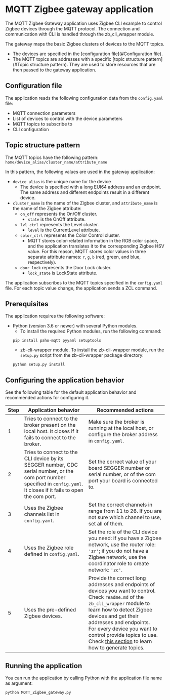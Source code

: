 
# MQTT Zigbee gateway application

The MQTT Zigbee Gateway application uses Zigbee CLI example to control Zigbee devices through the MQTT protocol.
The connection and communication with CLI is handled through the zb_cli_wrapper module.

The gateway maps the basic Zigbee clusters of devices to the MQTT topics.
- The devices are specified in the [configuration file](#Configuration file).
- The MQTT topics are addresses with a specific [topic structure pattern](#Topic structure pattern).
They are used to store resources that are then passed to the gateway application.


## Configuration file
The application reads the following configuration data from the `config.yaml` file:
- MQTT connection parameters
- List of devices to control with the device parameters
- MQTT topics to subscribe to
- CLI configuration

## Topic structure pattern

The MQTT topics have the following pattern:
``
home/device_alias/cluster_name/attribute_name
``

In this pattern, the following values are used in the gateway application:
- `device_alias` is the unique name for the device
  - The device is specified with a long EUI64 address and an endpoint. The same address and different endpoints result in a different device.
- `cluster_name` is the name of the Zigbee cluster, and `attribute_name` is the name of the Zigbee attribute:
  - `on_off` represents the On/Off cluster.
      - `state` is the OnOff attribute.
  - `lvl_ctrl` represents the Level cluster.
      - `level` is the CurrentLevel attribute.
  - `color_ctrl` represents the Color Control cluster.
      - MQTT stores color-related information in the RGB color space, and the application translates it to the corresponding Zigbee HSV value.
          For this reason, MQTT stores color values in three separate attribute names: `r`, `g`, `b` (red, green, and blue, respectively).
  - `door_lock` represents the Door Lock cluster.
      - `lock_state` is LockState attribute.

The application subscribes to the MQTT topics specified in the `config.yaml` file. For each topic value change, the application sends a ZCL command.

## Prerequisites

The application requires the following software:
- Python (version 3.6 or newer) with several Python modules.
    - To install the required Python modules, run the following command:
    ```
    pip install paho-mqtt pyyaml setuptools
    ```
    - zb-cli-wrapper module. To install the zb-cli-wrapper module, run the `setup.py` script from the zb-cli-wrapper package directory:
    ```
    python setup.py install
    ```
## Configuring the application behavior

See the following table for the default application behavior and recommended actions for configuring it.

| Step  | Application behavior      | Recommended actions |
|-------|---------------------------|---------------------|
| 1     | Tries to connect to the broker present on the local host. It closes if it fails to connect to the broker. |  Make sure the broker is running at the local host, or configure the broker address in `config.yaml`. |
| 2     | Tries to connect to the CLI device by its SEGGER number, CDC serial number, or the com port number specified in `config.yaml`. It closes if it fails to open the com port.    |   Set the correct value of your board SEGGER number or serial number, or of the com port your board is connected to.|
| 3     | Uses the Zigbee channels list in `config.yaml`.   |   Set the correct channels in range from 11 to 26. If you are not sure which channel to use, set all of them.|
| 4     | Uses the Zigbee role defined in `config.yaml`.    |   Set the role of the CLI device you need: if you have a Zigbee network, use the router role: `'zr'`; if you do not have a Zigbee network, use the coordinator role to create network: `'zc'`.    |
| 5     | Uses the pre-defined Zigbee devices.              |   Provide the correct long addresses and endpoints of devices you want to control. Check `readme.md` of the `zb_cli_wrapper` module to learn how to detect Zigbee devices and get their addresses and endpoints.<br>For every device you want to control provide topics to use. Check [this section](#topic-structure-pattern) to learn how to generate topics.  |

## Running the application

You can run the application by calling Python with the application file name as argument:
```bash
python MQTT_Zigbee_gateway.py
```